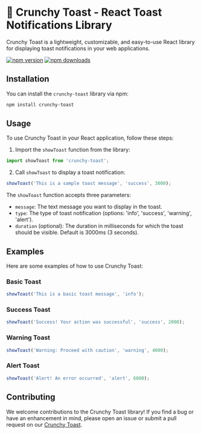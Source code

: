 # 🍞 Crunchy Toast - React Toast Notifications Library

Crunchy Toast is a lightweight, customizable, and easy-to-use React library for displaying toast notifications in your web applications.

[![npm version](https://img.shields.io/npm/v/crunchy-toast.svg)](https://www.npmjs.org/package/crunchy-toast)
[![npm downloads](https://img.shields.io/npm/dm/crunchy-toast.svg)](https://npm-stat.com/charts.html?package=crunchy-toast)

## Installation

You can install the `crunchy-toast` library via npm:

```bash
npm install crunchy-toast
```

## Usage

To use Crunchy Toast in your React application, follow these steps:

1. Import the `showToast` function from the library:

```javascript
import showToast from 'crunchy-toast';
```

2. Call `showToast` to display a toast notification:

```javascript
showToast('This is a sample toast message', 'success', 3000);
```

The `showToast` function accepts three parameters:

- `message`: The text message you want to display in the toast.
- `type`: The type of toast notification (options: 'info', 'success', 'warning', 'alert').
- `duration` (optional): The duration in milliseconds for which the toast should be visible. Default is 3000ms (3 seconds).

## Examples

Here are some examples of how to use Crunchy Toast:

### Basic Toast

```javascript
showToast('This is a basic toast message', 'info');
```

### Success Toast

```javascript
showToast('Success! Your action was successful', 'success', 2000);
```

### Warning Toast

```javascript
showToast('Warning: Proceed with caution', 'warning', 4000);
```

### Alert Toast

```javascript
showToast('Alert! An error occurred', 'alert', 6000);
```

## Contributing

We welcome contributions to the Crunchy Toast library! If you find a bug or have an enhancement in mind, please open an issue or submit a pull request on our [Crunchy Toast](https://github.com/surajshende247/crunchy-toast).
